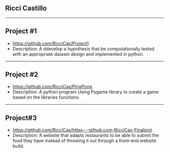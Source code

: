 ## Ricci Castillo
___________________________________________

## Project #1
* https://github.com/RicciCas/Project1
* Description: A ddevelop a hypothesis that be computationally tested with an appropriate dataset design and implemented in python.
____________________________________________
## Project #2
* https://github.com/RicciCas/PingPong
* Description: A python program Using Pygame library to create a game based on the libraries functions.
____________________________________________________
## Project#3
* https://github.com/RicciCas/https---github.com-RicciCas-Finalproj
* Description: A website that adapts restaurants to be able to submit the food they have instead of throwing it out through a front-end website build.
